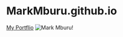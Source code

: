 # MarkMburu.github.io
[My Portflio](https://markmburu.github.io/)
![Mark Mburu!](https://avatars0.githubusercontent.com/u/27950290?s=400&u=c20196540efb6560bc740b788958eacdb5208f89&v=4)